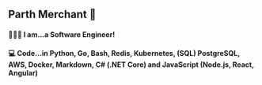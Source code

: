 ## Parth Merchant 💎

#### 👨🏽‍💻 I am...a Software Engineer!<br>
#### 💻 Code...in Python, Go, Bash, Redis, Kubernetes, (SQL) PostgreSQL, AWS, Docker, Markdown, C# (.NET Core) and JavaScript (Node.js, React, Angular)<br>
